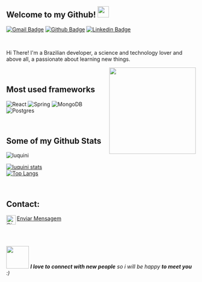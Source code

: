 <h2>Welcome to my Github! <img src="https://media.giphy.com/media/WUlplcMpOCEmTGBtBW/giphy.gif" width="30"></h2>

[![Gmail Badge](https://img.shields.io/badge/-vitorluquinidev@gmail.com-c14438?style=flat&logo=Gmail&logoColor=white&link=mailto:vitorluquinidev@gmail.com)](mailto:vitorluquinidev@gmail.com)
[![Github Badge](https://img.shields.io/badge/-luquini-grey?style=flat&logo=github&logoColor=white&link=https://github.com/luquini/)](https://www.github.com/luquini/)
[![Linkedin Badge](https://img.shields.io/badge/-vitorluquini-blue?style=flat&logo=linkedin&logoColor=white&link=https://www.linkedin.com/in/vitor-luquini-926203202/)](https://www.linkedin.com/in/vitor-luquini-926203202/) 

<br/>

<p>Hi There! I'm a Brazilian developer, a science and technology lover and above all, a passionate about learning new things.</p>

<img align='right' src="https://media.giphy.com/media/M9gbBd9nbDrOTu1Mqx/giphy.gif" width="230">

<br/>
<h2>Most used frameworks</h2>

![React](https://img.shields.io/badge/react-%2320232a.svg?style=for-the-badge&logo=react&logoColor=%2361DAFB)
![Spring](https://img.shields.io/badge/Node.js-43853D?style=for-the-badge&logo=node.js&logoColor=white)
![MongoDB](https://img.shields.io/badge/MongoDB-4EA94B?style=for-the-badge&logo=mongodb&logoColor=white)
![Postgres](https://img.shields.io/badge/postgres-%23316192.svg?style=for-the-badge&logo=postgresql&logoColor=white)

<br/>
<h2>Some of my Github Stats</h2>

<img src="https://komarev.com/ghpvc/?username=luquini" alt="luquini" /> 

[![luquini stats](https://github-readme-stats.vercel.app/api?username=luquini&layout=compact&theme=tokyonight&show_icons=true&count_private=true)](https://github.com/luquini/)<br>
[![Top Langs](https://github-readme-stats.vercel.app/api/top-langs/?username=luquini&layout=compact&theme=tokyonight)](https://github.com/kortkamp/github-readme-stats)

<br/>
<h2>Contact:</h2>
<img align="left" alt="Discord" target="_blank" width="25px" src="https://upload.wikimedia.org/wikipedia/commons/thumb/5/5e/WhatsApp_icon.png/598px-WhatsApp_icon.png"/>
<string><a href="https://api.whatsapp.com/send?phone=5521967727485&text=Oi">Enviar Mensagem<a/></string>

<br/>
<br/>
<br/>
<br/>

<img src="https://media.giphy.com/media/LnQjpWaON8nhr21vNW/giphy.gif" width="60"> <em><b>I love to connect with new people</b> so i will be happy <b>to meet you</b> :)</em>
